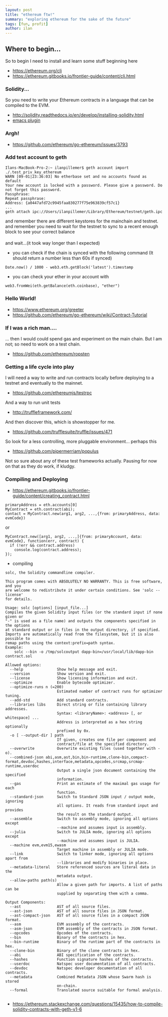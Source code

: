 ```yaml
---
layout: post
title: "ethereum ftw!"
summary: "exploring ethereum for the sake of the future"
tags: [fun, profit]
author: ilan
---
```

## Where to begin...
So to begin I need to install and learn some stuff beginning here
- https://ethereum.org/cli
- https://ethereum.gitbooks.io/frontier-guide/content/cli.html

### Solidity...
So you need to write your Ethereum contracts in a language that can be compiled to the EVM.
- http://solidity.readthedocs.io/en/develop/installing-solidity.html
- [emacs plugin](https://github.com/ethereum/emacs-solidity)
### Argh!
- https://github.com/ethereum/go-ethereum/issues/3793
### Add test account to geth
```
Ilans-MacBook-Pro-2:~ ilanpillemer$ geth account import ./.test_priv_key_ethereum 
WARN [09-01|23:36:03] No etherbase set and no accounts found as default 
Your new account is locked with a password. Please give a password. Do not forget this password.
Passphrase: 
Repeat passphrase: 
Address: {a0447afd72c9945faa830277f75e963839cf57c1}
...
geth attach ipc://Users/ilanpillemer/Library/Ethereum/testnet/geth.ipc
```
and remember there are different keystores for the mainchain and testnet.
and remember you need to wait for the testnet to sync to a recent enough block to see your correct balance
####
and wait...(it took way longer than I expected)
- you can check if the chain is synced with the following command (It should return a number less than 60s if synced)
```
Date.now() / 1000 - web3.eth.getBlock('latest').timestamp
```
- you can check your ether in your account with
```
web3.fromWei(eth.getBalance(eth.coinbase), "ether")
```

### Hello World!
- https://www.ethereum.org/greeter
- https://github.com/ethereum/go-ethereum/wiki/Contract-Tutorial

### If I was a rich man....
... then I would could spend gas and experiment on the main chain.
But I am not; so need to work on a test chain.
- https://github.com/ethereum/ropsten

### Getting a life cycle into play
I will need a way to write and run contracts locally before deploying to a testnet and eventually to the mainnet.
* https://github.com/ethereumjs/testrpc

And a way to run unit tests
* http://truffleframework.com/

And then discover this, which is showstopper for me.
* https://github.com/trufflesuite/truffle/issues/471

So look for a less controlling, more pluggable environment... perhaps this
* https://github.com/pipermerriam/populus

Not so sure about any of these test frameworks actually. Pausing for now on that as they do work, if kludgy.

### Compiling and Deploying

- https://ethereum.gitbooks.io/frontier-guide/content/creating_contract.html

```
primaryAddress = eth.accounts[0]
MyContract = eth.contract(abi);
contact = MyContract.new(arg1, arg2, ...,{from: primaryAddress, data: evmCode})
```
or
```
MyContract.new([arg1, arg2, ...,]{from: primaryAccount, data: evmCode}, function(err, contract) {
  if (!err && contract.address)
    console.log(contract.address); 
});
```

- compiling
```
solc, the Solidity commandline compiler.

This program comes with ABSOLUTELY NO WARRANTY. This is free software, and you
are welcome to redistribute it under certain conditions. See 'solc --license'
for details.

Usage: solc [options] [input_file...]
Compiles the given Solidity input files (or the standard input if none given or
"-" is used as a file name) and outputs the components specified in the options
at standard output or in files in the output directory, if specified.
Imports are automatically read from the filesystem, but it is also possible to
remap paths using the context:prefix=path syntax.
Example:
    solc --bin -o /tmp/solcoutput dapp-bin=/usr/local/lib/dapp-bin contract.sol

Allowed options:
  --help               Show help message and exit.
  --version            Show version and exit.
  --license            Show licensing information and exit.
  --optimize           Enable bytecode optimizer.
  --optimize-runs n (=200)
                       Estimated number of contract runs for optimizer tuning.
  --add-std            Add standard contracts.
  --libraries libs     Direct string or file containing library addresses. 
                       Syntax: <libraryName>: <address> [, or whitespace] ...
                       Address is interpreted as a hex string optionally 
                       prefixed by 0x.
  -o [ --output-dir ] path
                       If given, creates one file per component and 
                       contract/file at the specified directory.
  --overwrite          Overwrite existing files (used together with -o).
  --combined-json abi,asm,ast,bin,bin-runtime,clone-bin,compact-format,devdoc,hashes,interface,metadata,opcodes,srcmap,srcmap-runtime,userdoc
                       Output a single json document containing the specified 
                       information.
  --gas                Print an estimate of the maximal gas usage for each 
                       function.
  --standard-json      Switch to Standard JSON input / output mode, ignoring 
                       all options. It reads from standard input and provides 
                       the result on the standard output.
  --assemble           Switch to assembly mode, ignoring all options except 
                       --machine and assumes input is assembly.
  --julia              Switch to JULIA mode, ignoring all options except 
                       --machine and assumes input is JULIA.
  --machine evm,evm15,ewasm
                       Target machine in assembly or JULIA mode.
  --link               Switch to linker mode, ignoring all options apart from 
                       --libraries and modify binaries in place.
  --metadata-literal   Store referenced sources are literal data in the 
                       metadata output.
  --allow-paths path(s)
                       Allow a given path for imports. A list of paths can be 
                       supplied by separating them with a comma.

Output Components:
  --ast                AST of all source files.
  --ast-json           AST of all source files in JSON format.
  --ast-compact-json   AST of all source files in a compact JSON format.
  --asm                EVM assembly of the contracts.
  --asm-json           EVM assembly of the contracts in JSON format.
  --opcodes            Opcodes of the contracts.
  --bin                Binary of the contracts in hex.
  --bin-runtime        Binary of the runtime part of the contracts in hex.
  --clone-bin          Binary of the clone contracts in hex.
  --abi                ABI specification of the contracts.
  --hashes             Function signature hashes of the contracts.
  --userdoc            Natspec user documentation of all contracts.
  --devdoc             Natspec developer documentation of all contracts.
  --metadata           Combined Metadata JSON whose Swarm hash is stored 
                       on-chain.
  --formal             Translated source suitable for formal analysis.
	
```
* https://ethereum.stackexchange.com/questions/15435/how-to-compile-solidity-contracts-with-geth-v1-6

